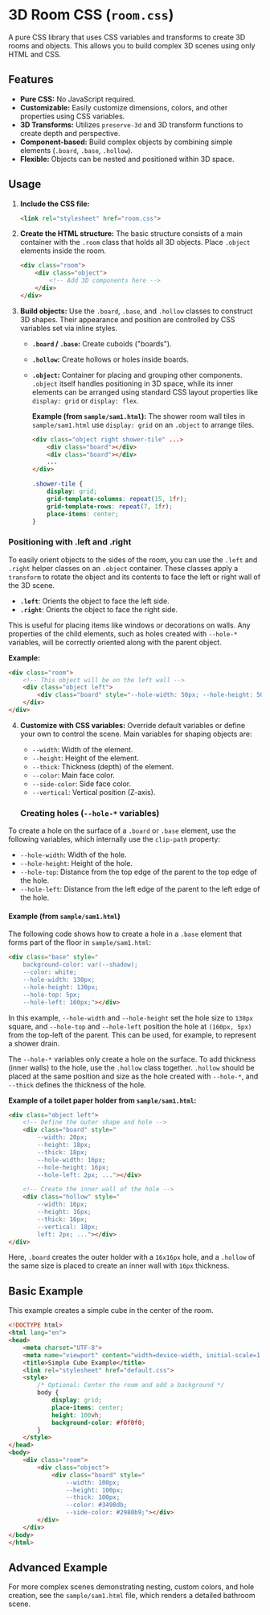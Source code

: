 # 3D Room CSS (`room.css`)

A pure CSS library that uses CSS variables and transforms to create 3D rooms and objects. This allows you to build complex 3D scenes using only HTML and CSS.

## Features

- **Pure CSS:** No JavaScript required.
- **Customizable:** Easily customize dimensions, colors, and other properties using CSS variables.
- **3D Transforms:** Utilizes `preserve-3d` and 3D transform functions to create depth and perspective.
- **Component-based:** Build complex objects by combining simple elements (`.board`, `.base`, `.hollow`).
- **Flexible:** Objects can be nested and positioned within 3D space.

## Usage

1.  **Include the CSS file:**
    ```html
    <link rel="stylesheet" href="room.css">
    ```

2.  **Create the HTML structure:**
    The basic structure consists of a main container with the `.room` class that holds all 3D objects. Place `.object` elements inside the room.

    ```html
    <div class="room">
        <div class="object">
            <!-- Add 3D components here -->
        </div>
    </div>
    ```

3.  **Build objects:**
    Use the `.board`, `.base`, and `.hollow` classes to construct 3D shapes. Their appearance and position are controlled by CSS variables set via inline styles.

    - **`.board` / `.base`:** Create cuboids ("boards").
    - **`.hollow`:** Create hollows or holes inside boards.
    - **`.object`:** Container for placing and grouping other components. `.object` itself handles positioning in 3D space, while its inner elements can be arranged using standard CSS layout properties like `display: grid` or `display: flex`.

      **Example (from `sample/sam1.html`):**
      The shower room wall tiles in `sample/sam1.html` use `display: grid` on an `.object` to arrange tiles.

      ```html
      <div class="object right shower-tile" ...>
          <div class="board"></div>
          <div class="board"></div>
          ...
      </div>
      ```

      ```css
      .shower-tile {
          display: grid;
          grid-template-columns: repeat(15, 1fr);
          grid-template-rows: repeat(7, 1fr);
          place-items: center;
      }
      ```

### Positioning with .left and .right

To easily orient objects to the sides of the room, you can use the `.left` and `.right` helper classes on an `.object` container. These classes apply a `transform` to rotate the object and its contents to face the left or right wall of the 3D scene.

- **`.left`**: Orients the object to face the left side.
- **`.right`**: Orients the object to face the right side.

This is useful for placing items like windows or decorations on walls. Any properties of the child elements, such as holes created with `--hole-*` variables, will be correctly oriented along with the parent object.

**Example:**
```html
<div class="room">
    <!-- This object will be on the left wall -->
    <div class="object left">
        <div class="board" style="--hole-width: 50px; --hole-height: 50px;"></div>
    </div>
</div>
```

4.  **Customize with CSS variables:**
    Override default variables or define your own to control the scene. Main variables for shaping objects are:
    - `--width`: Width of the element.
    - `--height`: Height of the element.
    - `--thick`: Thickness (depth) of the element.
    - `--color`: Main face color.
    - `--side-color`: Side face color.
    - `--vertical`: Vertical position (Z-axis).

    ### Creating holes (`--hole-*` variables)

To create a hole on the surface of a `.board` or `.base` element, use the following variables, which internally use the `clip-path` property:

- `--hole-width`: Width of the hole.
- `--hole-height`: Height of the hole.
- `--hole-top`: Distance from the top edge of the parent to the top edge of the hole.
- `--hole-left`: Distance from the left edge of the parent to the left edge of the hole.

#### Example (from `sample/sam1.html`)

The following code shows how to create a hole in a `.base` element that forms part of the floor in `sample/sam1.html`:

```html
<div class="base" style="
    background-color: var(--shadow); 
    --color: white; 
    --hole-width: 130px; 
    --hole-height: 130px; 
    --hole-top: 5px; 
    --hole-left: 160px;"></div>
```

In this example, `--hole-width` and `--hole-height` set the hole size to `130px` square, and `--hole-top` and `--hole-left` position the hole at `(160px, 5px)` from the top-left of the parent. This can be used, for example, to represent a shower drain.

The `--hole-*` variables only create a hole on the surface. To add thickness (inner walls) to the hole, use the `.hollow` class together. `.hollow` should be placed at the same position and size as the hole created with `--hole-*`, and `--thick` defines the thickness of the hole.

**Example of a toilet paper holder from `sample/sam1.html`:**

```html
<div class="object left">
    <!-- Define the outer shape and hole -->
    <div class="board" style="
        --width: 20px; 
        --height: 18px; 
        --thick: 18px; 
        --hole-width: 16px; 
        --hole-height: 16px; 
        --hole-left: 2px; ..."></div>

    <!-- Create the inner wall of the hole -->
    <div class="hollow" style="
        --width: 16px; 
        --height: 16px; 
        --thick: 16px; 
        --vertical: 18px; 
        left: 2px; ..."></div>
</div>
```

Here, `.board` creates the outer holder with a `16x16px` hole, and a `.hollow` of the same size is placed to create an inner wall with `16px` thickness.

## Basic Example

This example creates a simple cube in the center of the room.

```html
<!DOCTYPE html>
<html lang="en">
<head>
    <meta charset="UTF-8">
    <meta name="viewport" content="width=device-width, initial-scale=1.0">
    <title>Simple Cube Example</title>
    <link rel="stylesheet" href="default.css">
    <style>
        /* Optional: Center the room and add a background */
        body {
            display: grid;
            place-items: center;
            height: 100vh;
            background-color: #f0f0f0;
        }
    </style>
</head>
<body>
    <div class="room">
        <div class="object">
            <div class="board" style="
                --width: 100px; 
                --height: 100px; 
                --thick: 100px; 
                --color: #3498db; 
                --side-color: #2980b9;"></div>
        </div>
    </div>
</body>
</html>
```

## Advanced Example

For more complex scenes demonstrating nesting, custom colors, and hole creation, see the `sample/sam1.html` file, which renders a detailed bathroom scene.